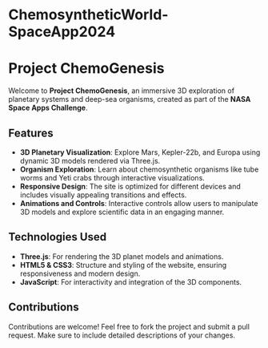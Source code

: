 # ChemosyntheticWorld-SpaceApp2024

# Project ChemoGenesis

Welcome to **Project ChemoGenesis**, an immersive 3D exploration of planetary systems and deep-sea organisms, created as part of the **NASA Space Apps Challenge**.

## Features

- **3D Planetary Visualization**: Explore Mars, Kepler-22b, and Europa using dynamic 3D models rendered via Three.js.
- **Organism Exploration**: Learn about chemosynthetic organisms like tube worms and Yeti crabs through interactive visualizations.
- **Responsive Design**: The site is optimized for different devices and includes visually appealing transitions and effects.
- **Animations and Controls**: Interactive controls allow users to manipulate 3D models and explore scientific data in an engaging manner.

## Technologies Used

- **Three.js**: For rendering the 3D planet models and animations.
- **HTML5 & CSS3**: Structure and styling of the website, ensuring responsiveness and modern design.
- **JavaScript**: For interactivity and integration of the 3D components.

## Contributions
Contributions are welcome! Feel free to fork the project and submit a pull request. Make sure to include detailed descriptions of your changes.
